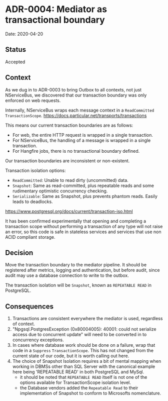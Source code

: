 # ADR-0004: Mediator as transactional boundary

Date: 2020-04-20

## Status

Accepted

## Context

As we dug in to ADR-0003 to bring Outbox to all contexts, not just NServiceBus, we discovered that our transaction boundary was only enforced on web requests.

Internally, NServiceBus wraps each message context in a `ReadCommitted` `TransactionScope`. https://docs.particular.net/transports/transactions

This means our current transaction boundaries are as follows:
* For web, the entire HTTP request is wrapped in a single transaction.
* For NServiceBus, the handling of a message is wrapped in a single transaction.
* For Hangfire jobs, there is no transactional boundary defined.

Our transaction boundaries are inconsistent or non-existent.

Transaction isolation options:
* `ReadCommitted`: Unable to read dirty (uncommitted) data.
* `Snapshot`: Same as read-committed, plus repeatable reads and some rudimentary optimistic concurrency checking.
* `Serializable`: Same as Snapshot, plus prevents phantom reads. Easily leads to deadlocks.

https://www.postgresql.org/docs/current/transaction-iso.html

It has been confirmed experimentally that opening and completing a transaction scope without performing a transaction of any type will not raise an error, so this code is safe 
in stateless services and services that use non ACID compliant storage.

## Decision

Move the transaction boundary to the mediator pipeline. It should be registered after metrics, logging and authentication, but before audit, since audit may use a database connection to write to the outbox.

The transaction isolation will be `Snapshot`, known as `REPEATABLE READ` in PostgreSQL.

## Consequences

1. Transactions are consistent everywhere the mediator is used, regardless of context.
2. "Npgsql.PostgresException (0x80004005): 40001: could not serialize access due to concurrent update" will need to be converted in to concurrency exceptions.
3. In cases where database work should be done on a failure, wrap that code in a `Suppress` `TransactionScope`. This has not changed from the current state  of our code, but it is worth calling out here.
4. The choice of Snapshot Isolation requires a bit of mental mapping when working in DBMSs other than SQL Server with the canonical example here being 'REPEATABLE READ' in both PostgreSQL and MySql.
    * it should be noted that `REPEATABLE READ` itself is not one of the options available for TransactionScope isolation level.
    * the Database vendors added the `Repeatable Read` to their implementation of Snapshot to conform to Microsofts nomenclature.
